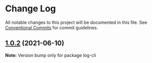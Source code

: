 # Change Log

All notable changes to this project will be documented in this file.
See [Conventional Commits](https://conventionalcommits.org) for commit guidelines.

## [1.0.2](https://github.com/ChoSeoHwan/library/compare/log-cli@1.0.1...log-cli@1.0.2) (2021-06-10)

**Note:** Version bump only for package log-cli
